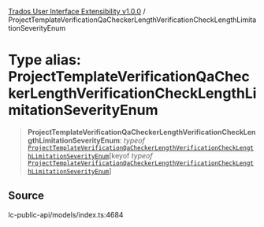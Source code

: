 [Trados User Interface Extensibility v1.0.0](../wiki/globals) / ProjectTemplateVerificationQaCheckerLengthVerificationCheckLengthLimitationSeverityEnum

# Type alias: ProjectTemplateVerificationQaCheckerLengthVerificationCheckLengthLimitationSeverityEnum

> **ProjectTemplateVerificationQaCheckerLengthVerificationCheckLengthLimitationSeverityEnum**: *typeof* [`ProjectTemplateVerificationQaCheckerLengthVerificationCheckLengthLimitationSeverityEnum`](../wiki/Variable.ProjectTemplateVerificationQaCheckerLengthVerificationCheckLengthLimitationSeverityEnum)\[keyof *typeof* [`ProjectTemplateVerificationQaCheckerLengthVerificationCheckLengthLimitationSeverityEnum`](../wiki/Variable.ProjectTemplateVerificationQaCheckerLengthVerificationCheckLengthLimitationSeverityEnum)\]

## Source

lc-public-api/models/index.ts:4684
